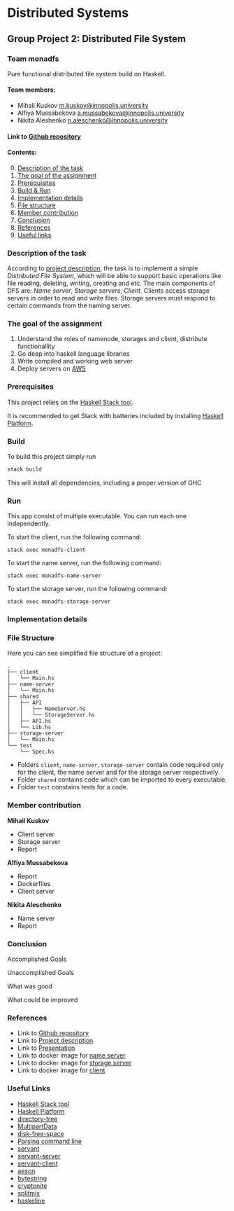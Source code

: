 # Distributed Systems
## Group Project 2: Distributed File System

### Team monadfs

Pure functional distributed file system build on Haskell.

#### Team members:
* Mihail Kuskov [m.kuskov@innopolis.university](m.kuskov@innopolis.university) 
* Alfiya Mussabekova [a.mussabekova@innopolis.university](a.mussabekova@innopolis.university)
* Nikita Aleshenko [n.aleschenko@innopolis.university](n.aleschenko@innopolis.university)

#### Link to [Github repository](https://github.com/Dantara/monadfs) 

#### Contents:
0. [Description of the task](#description)
1. [The goal of the assignment](#goal)
2. [Prerequisites](#prerequisites)
3. [Build & Run](#build)
4. [Implementation details](#implementation)
5. [File structure](#structure)
6. [Member contribution](#contribution)
7. [Conclusion](#conclusion)
8. [References](#refer)
9. [Useful links](#links)

### __Description of the task__ <a name="description"></a>
According to [project description](https://docs.google.com/document/d/1Is2QFO20RjxVrZMSMCxsBa-FUgGgaIJ7e_o3CeQKN6w/edit#heading=h.3457zhh89myt), the task is to implement a simple <i>Distributed File System</i>, which will be able to support basic operations like file reading, deleting, writing, creating and etc. The main components of DFS are: <i>Name server</i>, <i>Storage servers</i>, <i>Client</i>. Clients access storage servers in order to read and write files. Storage servers must respond to certain commands from the naming server.

### __The goal of the assignment__ <a name="goal"></a>

1. Understand the roles of namenode, storages and client, distribute functionallity
2. Go deep into haskell language libraries
3. Write compiled and working web server
4. Deploy servers on [AWS](https://aws.amazon.com/) 

### __Prerequisites__ <a name="prerequisites"></a>

This project relies on the [Haskell Stack tool](https://docs.haskellstack.org/en/stable/README/).

It is recommended to get Stack with batteries included by
installing [Haskell Platform](https://www.haskell.org/platform/).

### __Build__ <a name="build"></a>

To build this project simply run

```sh
stack build
```

This will install all dependencies, including a proper version of GHC

### __Run__

This app consist of multiple executable. 
You can run each one independently.

To start the client, run the following command:

``` 
stack exec monadfs-client
```

To start the name server, run the following command:

``` 
stack exec monadfs-name-server
```

To start the storage server, run the following command:

``` 
stack exec monadfs-storage-server
```

### __Implementation details__ <a name="implemantation"></a>



### __File Structure__ <a name="structure"></a>

Here you can see simplified file structure of a project:

```
.
├── client
│   └── Main.hs
├── name-server
│   └── Main.hs
├── shared
│   ├── API
│   │   ├── NameServer.hs
│   │   └── StorageServer.hs
│   ├── API.hs
│   └── Lib.hs
├── storage-server
│   └── Main.hs
└── test
    └── Spec.hs

```

- Folders `client`, `name-server`, `storage-server` contain code required only for the client, the name server and for the storage server respectively.
- Folder `shared` contains code which can be imported to every executable.
- Folder `test` constains tests for a code.

### __Member contribution__ <a name="contribution"></a>
**Mihail Kuskov**
* Client server
* Storage server
* Report 

**Alfiya Mussabekova**
* Report
* Dockerfiles
* Client server

**Nikita Aleschenko**
* Name server
* Report

### __Conclusion__ <a name="conclusion"></a>
Accomplished Goals

Unaccomplished Goals

What was good

What could be improved

### __References__ <a name="refer"></a>

* Link to [Github repository](https://github.com/Dantara/monadfs) 
* Link to [Project description](https://docs.google.com/document/d/1Is2QFO20RjxVrZMSMCxsBa-FUgGgaIJ7e_o3CeQKN6w/edit#heading=h.3457zhh89myt) 
* Link to [Presentation](https://docs.google.com/presentation/d/1y2G5OnczA4IQZ5S3T3t084YfqONjYGTgAWwkBjiDmbk/edit?usp=sharing)
* Link to docker image for [name server](https://hub.docker.com/repository/docker/krokodilchk/dfs-namenode)
* Link to docker image for [storage server](https://hub.docker.com/repository/docker/krokodilchk/dfs-storage)
* Link to docker image for [client](https://hub.docker.com/repository/docker/krokodilchk/dfs-client)

### __Useful Links__ <a name="links"></a>
* [Haskell Stack tool](https://docs.haskellstack.org/en/stable/README/)
* [Haskell Platform](https://www.haskell.org/platform/)
* [directory-tree](https://hackage.haskell.org/package/directory-tree)
* [MultipartData](https://docs.servant.dev/en/stable/cookbook/file-upload/FileUpload.html)
* [disk-free-space](https://hackage.haskell.org/package/disk-free-space)
* [Parsing command line](https://hackage.haskell.org/package/optparse-applicative)
* [servant](https://docs.servant.dev/en/stable/tutorial/Server.html)
* [servant-server](https://hackage.haskell.org/package/servant-server)
* [servant-client](https://hackage.haskell.org/package/servant-client)
* [aeson](https://hackage.haskell.org/package/aeson)
* [bytestring](https://hackage.haskell.org/package/bytestring)
* [cryptonite](https://hackage.haskell.org/package/cryptonite)
* [splitmix](https://hackage.haskell.org/package/splitmix)
* [haskeline](https://hackage.haskell.org/package/haskeline)